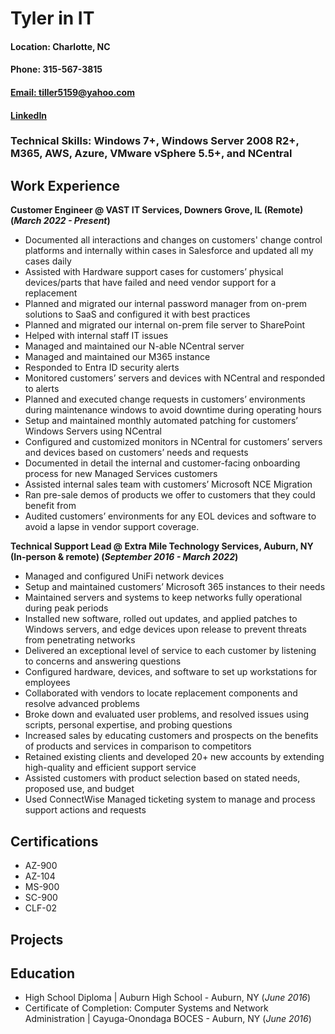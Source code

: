 # Tyler in IT

#### Location: Charlotte, NC
#### Phone: 315-567-3815
#### [Email: tiller5159@yahoo.com](mailto:tiller5159@yahoo.com)
#### [LinkedIn](https://www.linkedin.com/in/tyler-smith-5956b8ba/)

### Technical Skills: Windows 7+, Windows Server 2008 R2+, M365, AWS, Azure, VMware vSphere 5.5+, and NCentral

## Work Experience
**Customer Engineer @ VAST IT Services, Downers Grove, IL (Remote) (_March 2022 - Present_)**
- Documented all interactions and changes on customers' change control platforms and internally within cases in Salesforce and updated all my cases daily
- Assisted with Hardware support cases for customers’ physical devices/parts that have failed and need vendor support for a replacement
- Planned and migrated our internal password manager from on-prem solutions to SaaS and configured it with best practices
- Planned and migrated our internal on-prem file server to SharePoint
- Helped with internal staff IT issues
- Managed and maintained our N-able NCentral server
- Managed and maintained our M365 instance
- Responded to Entra ID security alerts
- Monitored customers’ servers and devices with NCentral and responded to alerts
- Planned and executed change requests in customers’ environments during maintenance windows to avoid downtime during operating hours
- Setup and maintained monthly automated patching for customers’ Windows Servers using NCentral
- Configured and customized monitors in NCentral for customers’ servers and devices based on customers’ needs and requests
- Documented in detail the internal and customer-facing onboarding process for new Managed Services customers
- Assisted internal sales team with customers’ Microsoft NCE Migration
- Ran pre-sale demos of products we offer to customers that they could benefit from
- Audited customers’ environments for any EOL devices and software to avoid a lapse in vendor support coverage.

**Technical Support Lead  @ Extra Mile Technology Services, Auburn, NY (In-person & remote)  (_September 2016 - March 2022_)**
- Managed and configured UniFi network devices
- Setup and maintained customers’ Microsoft 365 instances to their needs
- Maintained servers and systems to keep networks fully operational during peak periods
- Installed new software, rolled out updates, and applied patches to Windows servers, and edge devices upon release to prevent threats from penetrating networks
- Delivered an exceptional level of service to each customer by listening to concerns and answering questions
- Configured hardware, devices, and software to set up workstations for employees
- Collaborated with vendors to locate replacement components and resolve advanced problems
- Broke down and evaluated user problems, and resolved issues using scripts, personal expertise, and probing questions
- Increased sales by educating customers and prospects on the benefits of products and services in comparison to competitors
- Retained existing clients and developed 20+ new accounts by extending high-quality and efficient support service
- Assisted customers with product selection based on stated needs, proposed use, and budget
- Used ConnectWise Managed ticketing system to manage and process support actions and requests

## Certifications
- AZ-900
- AZ-104
- MS-900
- SC-900
- CLF-02

## Projects

## Education
- High School Diploma | Auburn High School - Auburn, NY (_June 2016_)					       		
- Certificate of Completion: Computer Systems and Network Administration | Cayuga-Onondaga BOCES - Auburn, NY (_June 2016_)